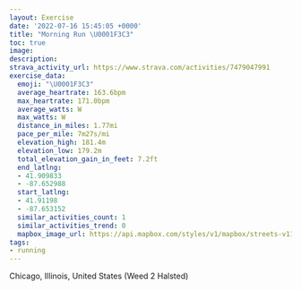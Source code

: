 ```yaml
---
layout: Exercise
date: '2022-07-16 15:45:05 +0000'
title: "Morning Run \U0001F3C3"
toc: true
image:
description:
strava_activity_url: https://www.strava.com/activities/7479047991
exercise_data:
  emoji: "\U0001F3C3"
  average_heartrate: 163.6bpm
  max_heartrate: 171.0bpm
  average_watts: W
  max_watts: W
  distance_in_miles: 1.77mi
  pace_per_mile: 7m27s/mi
  elevation_high: 181.4m
  elevation_low: 179.2m
  total_elevation_gain_in_feet: 7.2ft
  end_latlng:
  - 41.909833
  - -87.652988
  start_latlng:
  - 41.91198
  - -87.653152
  similar_activities_count: 1
  similar_activities_trend: 0
  mapbox_image_url: https://api.mapbox.com/styles/v1/mapbox/streets-v11/static/path-5+787af2-1.0(%7B%7Cx~Ffw~uOd%40LR_%40HCJD%5EATB%5EGv%40DXI%60%40HNAXBRM%5E%3F%60%40H%5ESL%40PCHSPIZY~%40g%40~BiBHANFTIf%40k%40~J%7DHTGBIPMZi%40LKLKTCj%40Uf%40i%40FO%3F%5BKcDDk%40%40wEG_D%40iAEk%40%3FcKCw%40SCiGFILIb%40gF%60IOHS%60%40GLCTBJRJf%40b%40Rd%40HJ%40%5CCr%40EZINDl%40AZHh%40K%60%40Dx%40Gh%40OJa%40%40a%40f%40UBOCUP%5BA%5Bs%40o%40%5Ca%40%40c%40Aa%40ISJMSQG%5D%3FQl%40KGI%3FIFm%40%60A%5BRU%3FKt%40MRK%40C%5CWl%40CjAJnAGf%40E%60AKf%40%3FPLv%40%40ZMfARnAEb%40%5C%60Bj%40%40%60%40G%7C%40%40%5CC),pin-s-s+e5b22e(-87.65316,41.91198),pin-s-f+89ae00(-87.65299000000005,41.90982999999998)/auto/800x800?access_token=pk.eyJ1Ijoiam9zaGJlY2ttYW4iLCJhIjoiY205eWR2aDd1MWZ6djJrbXc4a3M0bWZleiJ9.XiG9OWkNcZk2QzjJbxLB4A
tags:
- running
---
```




Chicago, Illinois, United States (Weed 2 Halsted)
